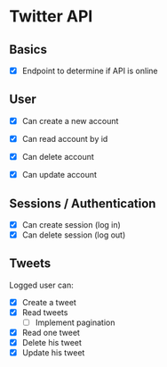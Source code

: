 # Twitter API

## Basics

- [x] Endpoint to determine if API is online

## User

- [X] Can create a new account
- [X] Can read account by id
- [X] Can delete account
- [X] Can update account


## Sessions / Authentication

- [X] Can create session (log in)
- [X] Can delete session (log out)

## Tweets

Logged user can:

- [X] Create a tweet
- [X] Read tweets
  - [ ] Implement pagination
- [X] Read one tweet
- [X] Delete his tweet
- [X] Update his tweet